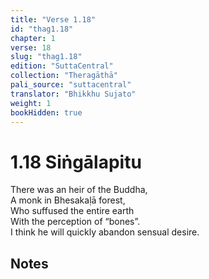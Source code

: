 ```yaml
---
title: "Verse 1.18"
id: "thag1.18"
chapter: 1
verse: 18
slug: "thag1.18"
edition: "SuttaCentral"
collection: "Theragāthā"
pali_source: "suttacentral"
translator: "Bhikkhu Sujato"
weight: 1
bookHidden: true
---
```


# 1.18 Siṅgālapitu  

There was an heir of the Buddha,  
A monk in Bhesakaḷā forest,  
Who suffused the entire earth  
With the perception of “bones”.  
I think he will quickly abandon sensual desire.

## Notes